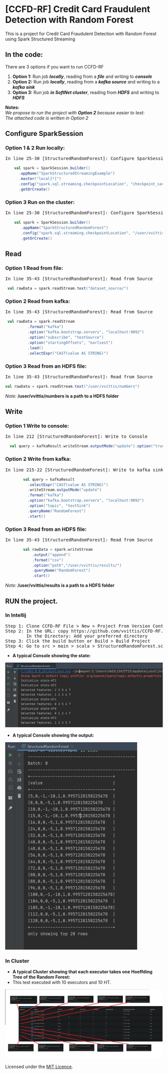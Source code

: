 # [CCFD-RF] Credit Card Fraudulent Detection with Random Forest

This is a project for Credit Card Fraudulent Detection with Random Forest using Spark Structured Streaming

## In the code:
There are 3 options if you want to run CCFD-RF 
1. **Option 1:** Run job  _**locally**_, reading from a _**file**_ and writing to  _**console**_
2. **Option 2:** Run job  _**locally**_, reading from a  _**kafka source**_ and writing to a  _**kafka sink**_
3. **Option 3:** Run job  _**in SoftNet cluster**_, reading from  _**HDFS**_ and writing to  _**HDFS**_

**Notes:** <br>
_We propose to run the project with _**Option 2**_ because easier to test:_ <br>
_The attached code is written in Option 2_

## Configure SparkSession
### Option 1 & 2 Run locally:
<pre>
In line 25-30 [StructuredRandomForest]: Configure SparkSession variable
</pre>
```scala
    val spark = SparkSession.builder()
      .appName("SparkStructuredStreamingExample")
      .master("local[*]")
      .config("spark.sql.streaming.checkpointLocation", "checkpoint_saves/")
      .getOrCreate()
```
### Option 3 Run on the cluster:
<pre>
In line 25-30 [StructuredRandomForest]: Configure SparkSession variable
</pre>
```scala
    val spark = SparkSession.builder()
       .appName("SparkStructuredRandomForest")
       .config("spark.sql.streaming.checkpointLocation", "/user/vvittis")
       .getOrCreate()
```
## Read
### Option 1 Read from file:
<pre>
In line 35-43 [StructuredRandomForest]: Read from Source
</pre>
```scala
 val rawData = spark.readStream.text("dataset_source/")
```
### Option 2 Read from kafka:
<pre>
In line 35-43 [StructuredRandomForest]: Read from Source
</pre>
```scala
 val rawData = spark.readStream
          .format("kafka")
          .option("kafka.bootstrap.servers", "localhost:9092")
          .option("subscribe", "testSource")
          .option("startingOffsets", "earliest")
          .load()
          .selectExpr("CAST(value AS STRING)")
```
### Option 3 Read from an HDFS file:
<pre>
In line 35-43 [StructuredRandomForest]: Read from Source
</pre>
```scala
val rawData = spark.readStream.text("/user/vvittis/numbers")
```
_Note:_ **/user/vvittis/numbers is a path to a HDFS folder**

## Write
### Option 1 Write to console:
<pre>
In line 212 [StructuredRandomForest]: Write to Console
</pre>
```scala
  val query = kafkaResult.writeStream.outputMode("update").option("truncate", "false").format("console").queryName("TestStatefulOperator").start()
```
### Option 2 Write from kafka:
<pre>
In line 215-22 [StructuredRandomForest]: Write to kafka sink
</pre>
```scala
        val query = kafkaResult
          .selectExpr("CAST(value AS STRING)")
          .writeStream.outputMode("update")
          .format("kafka")
          .option("kafka.bootstrap.servers", "localhost:9092")
          .option("topic", "testSink")
          .queryName("RandomForest")
          .start()
```
### Option 3 Read from an HDFS file:
<pre>
In line 35-43 [StructuredRandomForest]: Read from Source
</pre>
```scala
        val rawData = spark.writeStream
            .output("append")
            .format("csv")
            .option("path","/user/vvittis/results/")          
            .queryName("RandomForest")
            .start()
```
_Note:_ **/user/vvittis/results is a path to a HDFS folder**
## RUN the project. 
### In Intellij 
<pre>
Step 1: Clone CCFD-RF File > New > Project From Version Control... 
Step 2: In the URL: copy https://github.com/vvittis/CCFD-RF.git 
        In the Directory: Add your preferred directory
Step 3: Click the build button or Build > Build Project
Step 4: Go to src > main > scala > StructuredRandomForest.scala and click Run
</pre>
* **A typical Console showing the state:**

![alt text](images_readme/Job1_locally_run_showing_init_trees.JPG)
* **A typical Console showing the output:**

![alt text](images_readme/Job1_locally_run_showing_some_typical_results.PNG)


### In Cluster 
* **A typical Cluster showing that each executor takes one Hoeffding Tree of the Random Forest:**
* This test executed with 10 executors and 10 HT.

![alt text](images_readme/cluster.PNG)
 
Licensed under the [MIT Licence](LICENSE).


